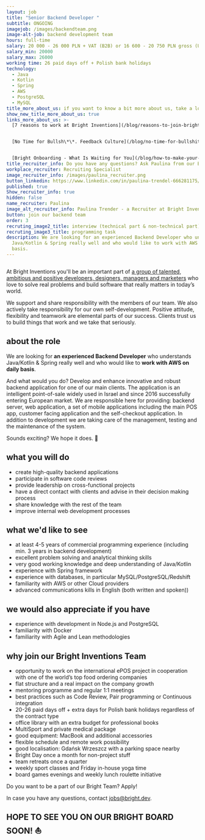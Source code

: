 ```yaml
---
layout: job
title: "Senior Backend Developer "
subtitle: ONGOING
imagejob: /images/backendteam.png
image-alt-job: backend development team
hours: full-time
salary: 20 000 - 26 000 PLN + VAT (B2B) or 16 600 - 20 750 PLN gross (UoP)
salary_min: 20000
salary_max: 26000
working time: 26 paid days off + Polish bank holidays
technology:
  - Java
  - Kotlin
  - Spring
  - AWS
  - PostgreSQL
  - MySQL
title_more_about_us: if you want to know a bit more about us, take a look below 🙋🏻‍♀️🙋🏻‍♂️
show_new_title_more_about_us: true
links_more_about_us: >-
  [7 reasons to work at Bright Inventions](/blog/reasons-to-join-bright)


  [No Time for Bullsh\*\*. Feedback Culture](/blog/no-time-for-bullshit-feedback-culture/)


  [Bright Onboarding - What Is Waiting for You](/blog/how-to-make-your-onboarding-bright)
title_recruiter_info: Do you have any questions? Ask Paulina from our Bright team!
workplace_recruiter: Recruiting Specialist
image_recruiter_info: /images/paulina_recruiter.png
button_linkedin: https://www.linkedin.com/in/paulina-trendel-666281175/
published: true
Show_recruiter_info: true
hidden: false
name_recruiter: Paulina
image_alt_recruiter_info: Paulina Trender - a Recruiter at Bright Inventions
button: join our backend team
order: 3
recruting_image2_title: interview (technical part & non-technical part)
recruting_image3_title: programming task
description: We are looking for an experienced Backend Developer who understands
  Java/Kotlin & Spring really well and who would like to work with AWS on daily
  basis.
---
```


![]()

At Bright Inventions you'll be an important part of [a group of talented, ambitious and positive developers, designers, managers and marketers](https://brightinventions.pl/about-us/team/) who love to solve real problems and build software that really matters in today’s world.

We support and share responsibility with the members of our team. We also actively take responsibility for our own self-development. Positive attitude, flexibility and teamwork are elemental parts of our success. Clients trust us to build things that work and we take that seriously.

## about the role

We are looking for **an experienced Backend Developer** who understands Java/Kotlin & Spring really well and who would like to **work with AWS on daily basis**. 

And what would you do? Develop and enhance innovative and robust backend application for one of our main clients. The application is an intelligent point-of-sale widely used in Israel and since 2016 successfully entering European market. We are responsible here for providing: backend server, web application, a set of mobile applications including the main POS app, customer facing application and the self-checkout application. In addition to development we are taking care of the management, testing and the maintenance of the system.

Sounds exciting? We hope it does. 🧡 

## what you will do

* create high-quality backend applications
* participate in software code reviews
* provide leadership on cross-functional projects
* have a direct contact with clients and advise in their decision making process
* share knowledge with the rest of the team
* improve internal web development processes

## what we'd like to see

* at least 4-5 years of commercial programming experience (including min. 3 years in backend development)
* excellent problem solving and analytical thinking skills
* very good working knowledge and deep understanding of Java/Kotlin  
* experience with Spring framework 
* experience with databases, in particular MySQL/PostgreSQL/Redshift 
* familiarity with AWS or other Cloud providers
* advanced communications kills in English (both written and spoken))

## we would also appreciate if you have

* experience with development in Node.js and PostgreSQL
* familiarity with Docker
* familiarity with Agile and Lean methodologies

## why join our Bright Inventions Team

* opportunity to work on the international ePOS project in cooperation with one of the world’s top food ordering companies
* flat structure and a real impact on the company growth 
* mentoring programme and regular 1:1 meetings 
* best practices such as Code Review, Pair programming or Continuous integration
* 20-26 paid days off + extra days for Polish bank holidays regardless of the contract type 
* office library with an extra budget for professional books 
* MultiSport and private medical package 
* good equipment: MacBook and additional accessories
* flexible schedule and remote work possibility 
* good localisation: Gdańsk Wrzeszcz with a parking space nearby 
* Bright Day once a month for non-project stuff
* team retreats once a quarter 
* weekly sport classes and Friday in-house yoga time 
* board games evenings and weekly lunch roulette initiative 


Do you want to be a part of our Bright Team? Apply! 

In case you have any questions, contact jobs@bright.dev. 

## HOPE TO SEE YOU ON OUR BRIGHT BOARD SOON! ⛵️
